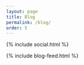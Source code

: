 ```yaml
---
layout: page
title: Blog
permalink: /blog/
order: 5
---
```


{% include social.html %}

{% include blog-feed.html %}
